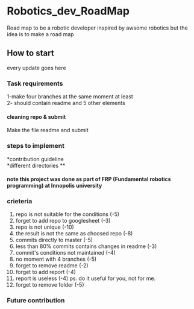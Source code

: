 # Robotics_dev_RoadMap
Road map to be a robotic developer
inspired by awsome robotics but the idea is to make a road map

## How to start
every update goes here


### Task requirements
1-make four branches at the same moment at least <br/>
2- should contain readme and 5 other elements <br/>

#### cleaning repo & submit
Make the file readme and submit

### steps to implement

*contribution guideline <br/>
*different directories
**

#### note this project was done as part of FRP (Fundamental robotics programming) at Innopolis university

### crieteria
1. repo is not suitable for the conditions (-5)
1. forget to add repo to googlesheet (-3)
1. repo is not unique (-10)
2. the result is not the same as choosed repo (-8)
2. commits directly to master (-5)
2. less than 80% commits contains changes in readme (-3)
2. commit's conditions not maintained (-4)
2. no moment with 4 branches (-5)
3. forget to remove readme (-2)
3. forget to add report (-4)
3. report is useless (-4) ps. do it useful for you, not for me.
3. forget to remove folder (-5)

### Future contribution
